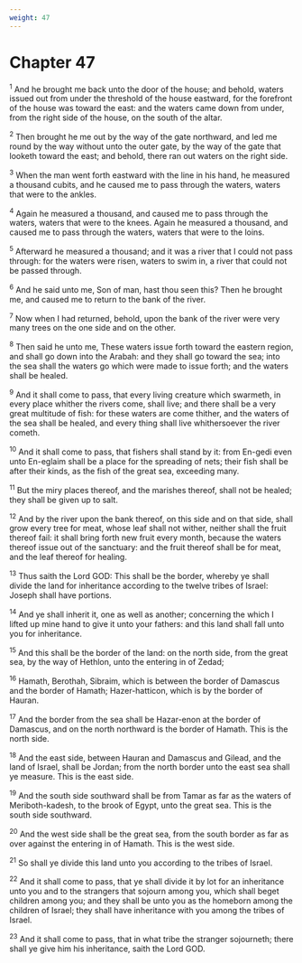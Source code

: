 ```yaml
---
weight: 47
---
```


# Chapter 47

<sup>1</sup> And he brought me back unto the door of the house; and behold, waters issued out from under the threshold of the house eastward, for the forefront of the house was toward the east: and the waters came down from under, from the right side of the house, on the south of the altar. 

<sup>2</sup> Then brought he me out by the way of the gate northward, and led me round by the way without unto the outer gate, by the way of the gate that looketh toward the east; and behold, there ran out waters on the right side. 

<sup>3</sup> When the man went forth eastward with the line in his hand, he measured a thousand cubits, and he caused me to pass through the waters, waters that were to the ankles. 

<sup>4</sup> Again he measured a thousand, and caused me to pass through the waters, waters that were to the knees. Again he measured a thousand, and caused me to pass through the waters, waters that were to the loins. 

<sup>5</sup> Afterward he measured a thousand; and it was a river that I could not pass through: for the waters were risen, waters to swim in, a river that could not be passed through. 

<sup>6</sup> And he said unto me, Son of man, hast thou seen this? Then he brought me, and caused me to return to the bank of the river. 

<sup>7</sup> Now when I had returned, behold, upon the bank of the river were very many trees on the one side and on the other. 

<sup>8</sup> Then said he unto me, These waters issue forth toward the eastern region, and shall go down into the Arabah: and they shall go toward the sea; into the sea shall the waters go which were made to issue forth; and the waters shall be healed. 

<sup>9</sup> And it shall come to pass, that every living creature which swarmeth, in every place whither the rivers come, shall live; and there shall be a very great multitude of fish: for these waters are come thither, and the waters of the sea shall be healed, and every thing shall live whithersoever the river cometh. 

<sup>10</sup> And it shall come to pass, that fishers shall stand by it: from En-gedi even unto En-eglaim shall be a place for the spreading of nets; their fish shall be after their kinds, as the fish of the great sea, exceeding many. 

<sup>11</sup> But the miry places thereof, and the marishes thereof, shall not be healed; they shall be given up to salt. 

<sup>12</sup> And by the river upon the bank thereof, on this side and on that side, shall grow every tree for meat, whose leaf shall not wither, neither shall the fruit thereof fail: it shall bring forth new fruit every month, because the waters thereof issue out of the sanctuary: and the fruit thereof shall be for meat, and the leaf thereof for healing. 

<sup>13</sup> Thus saith the Lord GOD: This shall be the border, whereby ye shall divide the land for inheritance according to the twelve tribes of Israel: Joseph shall have portions. 

<sup>14</sup> And ye shall inherit it, one as well as another; concerning the which I lifted up mine hand to give it unto your fathers: and this land shall fall unto you for inheritance. 

<sup>15</sup> And this shall be the border of the land: on the north side, from the great sea, by the way of Hethlon, unto the entering in of Zedad; 

<sup>16</sup> Hamath, Berothah, Sibraim, which is between the border of Damascus and the border of Hamath; Hazer-hatticon, which is by the border of Hauran. 

<sup>17</sup> And the border from the sea shall be Hazar-enon at the border of Damascus, and on the north northward is the border of Hamath. This is the north side. 

<sup>18</sup> And the east side, between Hauran and Damascus and Gilead, and the land of Israel, shall be Jordan; from the north border unto the east sea shall ye measure. This is the east side. 

<sup>19</sup> And the south side southward shall be from Tamar as far as the waters of Meriboth-kadesh, to the brook of Egypt, unto the great sea. This is the south side southward. 

<sup>20</sup> And the west side shall be the great sea, from the south border as far as over against the entering in of Hamath. This is the west side. 

<sup>21</sup> So shall ye divide this land unto you according to the tribes of Israel. 

<sup>22</sup> And it shall come to pass, that ye shall divide it by lot for an inheritance unto you and to the strangers that sojourn among you, which shall beget children among you; and they shall be unto you as the homeborn among the children of Israel; they shall have inheritance with you among the tribes of Israel. 

<sup>23</sup> And it shall come to pass, that in what tribe the stranger sojourneth; there shall ye give him his inheritance, saith the Lord GOD. 


